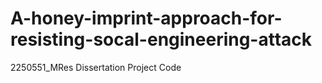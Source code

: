 # A-honey-imprint-approach-for-resisting-socal-engineering-attack
2250551_MRes Dissertation Project Code
